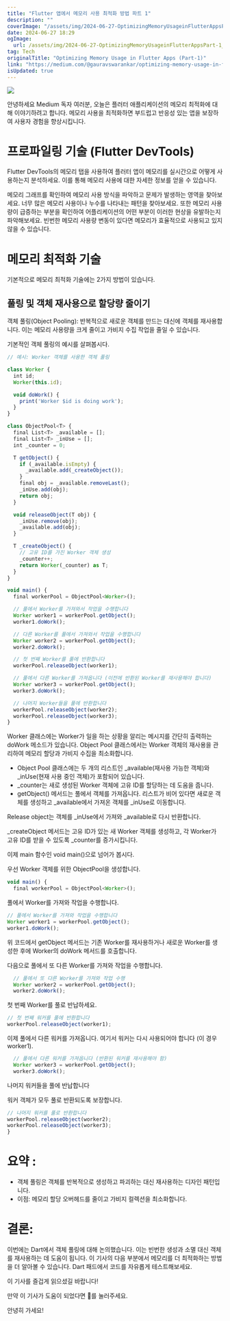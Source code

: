 ```yaml
---
title: "Flutter 앱에서 메모리 사용 최적화 방법 파트 1"
description: ""
coverImage: "/assets/img/2024-06-27-OptimizingMemoryUsageinFlutterAppsPart-1_0.png"
date: 2024-06-27 18:29
ogImage: 
  url: /assets/img/2024-06-27-OptimizingMemoryUsageinFlutterAppsPart-1_0.png
tag: Tech
originalTitle: "Optimizing Memory Usage in Flutter Apps (Part-1)"
link: "https://medium.com/@gauravswarankar/optimizing-memory-usage-in-flutter-apps-part-1-1ad377b1e975"
isUpdated: true
---
```





<img src="/assets/img/2024-06-27-OptimizingMemoryUsageinFlutterAppsPart-1_0.png" />

안녕하세요 Medium 독자 여러분, 오늘은 플러터 애플리케이션의 메모리 최적화에 대해 이야기하려고 합니다. 메모리 사용을 최적화하면 부드럽고 반응성 있는 앱을 보장하여 사용자 경험을 향상시킵니다.

# 프로파일링 기술 (Flutter DevTools)

Flutter DevTools의 메모리 탭을 사용하여 플러터 앱이 메모리를 실시간으로 어떻게 사용하는지 분석하세요. 이를 통해 메모리 사용에 대한 자세한 정보를 얻을 수 있습니다.

<div class="content-ad"></div>

메모리 그래프를 확인하여 메모리 사용 방식을 파악하고 문제가 발생하는 영역을 찾아보세요. 너무 많은 메모리 사용이나 누수를 나타내는 패턴을 찾아보세요. 또한 메모리 사용량이 급증하는 부분을 확인하여 어플리케이션의 어떤 부분이 이러한 현상을 유발하는지 파악해보세요. 빈번한 메모리 사용량 변동이 있다면 메모리가 효율적으로 사용되고 있지 않을 수 있습니다.

# 메모리 최적화 기술

기본적으로 메모리 최적화 기술에는 2가지 방법이 있습니다.

## 풀링 및 객체 재사용으로 할당량 줄이기

<div class="content-ad"></div>

객체 풀링(Object Pooling): 반복적으로 새로운 객체를 만드는 대신에 객체를 재사용합니다. 이는 메모리 사용량을 크게 줄이고 가비지 수집 작업을 줄일 수 있습니다.

기본적인 객체 풀링의 예시를 살펴봅시다.

```js
// 예시: Worker 객체를 사용한 객체 풀링

class Worker {
  int id;
  Worker(this.id);

  void doWork() {
    print('Worker $id is doing work');
  }
}

class ObjectPool<T> {
  final List<T> _available = [];
  final List<T> _inUse = [];
  int _counter = 0;

  T getObject() {
    if (_available.isEmpty) {
      _available.add(_createObject());
    }
    final obj = _available.removeLast();
    _inUse.add(obj);
    return obj;
  }

  void releaseObject(T obj) {
    _inUse.remove(obj);
    _available.add(obj);
  }

  T _createObject() {
    // 고유 ID를 가진 Worker 객체 생성
    _counter++;
    return Worker(_counter) as T;
  }
}

void main() {
  final workerPool = ObjectPool<Worker>();

  // 풀에서 Worker를 가져와서 작업을 수행합니다
  Worker worker1 = workerPool.getObject();
  worker1.doWork();

  // 다른 Worker를 풀에서 가져와서 작업을 수행합니다
  Worker worker2 = workerPool.getObject();
  worker2.doWork();

  // 첫 번째 Worker를 풀에 반환합니다
  workerPool.releaseObject(worker1);

  // 풀에서 다른 Worker를 가져옵니다 (이전에 반환된 Worker를 재사용해야 합니다)
  Worker worker3 = workerPool.getObject();
  worker3.doWork();

  // 나머지 Worker들을 풀에 반환합니다
  workerPool.releaseObject(worker2);
  workerPool.releaseObject(worker3);
}
```

Worker 클래스에는 Worker가 일을 하는 상황을 알리는 메시지를 간단히 출력하는 doWork 메소드가 있습니다. Object Pool 클래스에서는 Worker 객체의 재사용을 관리하여 메모리 할당과 가비지 수집을 최소화합니다.

<div class="content-ad"></div>

- Object Pool 클래스에는 두 개의 리스트인 \_available(재사용 가능한 객체)와 \_inUse(현재 사용 중인 객체)가 포함되어 있습니다.
- \_counter는 새로 생성된 Worker 객체에 고유 ID를 할당하는 데 도움을 줍니다.
- getObject() 메서드는 풀에서 객체를 가져옵니다. 리스트가 비어 있다면 새로운 객체를 생성하고 \_available에서 가져온 객체를 \_inUse로 이동합니다.

Release object는 객체를 \_inUse에서 가져와 \_available로 다시 반환합니다.

\_createObject 메서드는 고유 ID가 있는 새 Worker 객체를 생성하고, 각 Worker가 고유 ID를 받을 수 있도록 \_counter를 증가시킵니다.

이제 main 함수인 void main()으로 넘어가 봅시다.

<div class="content-ad"></div>

우선 Worker 객체를 위한 ObjectPool을 생성합니다.

```js
void main() {
  final workerPool = ObjectPool<Worker>();
```

풀에서 Worker를 가져와 작업을 수행합니다.

```js
// 풀에서 Worker를 가져와 작업을 수행합니다
Worker worker1 = workerPool.getObject();
worker1.doWork();
```

<div class="content-ad"></div>

위 코드에서 getObject 메서드는 기존 Worker를 재사용하거나 새로운 Worker를 생성한 후에 Worker의 doWork 메서드를 호출합니다.

다음으로 풀에서 또 다른 Worker를 가져와 작업을 수행합니다.

```js
  // 풀에서 또 다른 Worker를 가져와 작업 수행
  Worker worker2 = workerPool.getObject();
  worker2.doWork();
```

첫 번째 Worker를 풀로 반납하세요.

<div class="content-ad"></div>

```js
// 첫 번째 워커를 풀에 반환합니다
workerPool.releaseObject(worker1);
```

이제 풀에서 다른 워커를 가져옵니다. 여기서 워커는 다시 사용되어야 합니다 (이 경우 worker1).

```js
  // 풀에서 다른 워커를 가져옵니다 (반환된 워커를 재사용해야 함)
  Worker worker3 = workerPool.getObject();
  worker3.doWork();
```

나머지 워커들을 풀에 반납합니다

<div class="content-ad"></div>

워커 객체가 모두 풀로 반환되도록 보장합니다.

```js
// 나머지 워커를 풀로 반환합니다
workerPool.releaseObject(worker2);
workerPool.releaseObject(worker3);
}
```

# 요약 :

- 객체 풀링은 객체를 반복적으로 생성하고 파괴하는 대신 재사용하는 디자인 패턴입니다.
- 이점: 메모리 할당 오버헤드를 줄이고 가비지 컬렉션을 최소화합니다.

<div class="content-ad"></div>

# 결론:

이번에는 Dart에서 객체 풀링에 대해 논의했습니다. 이는 빈번한 생성과 소멸 대신 객체를 재사용하는 데 도움이 됩니다. 이 기사의 다음 부분에서 메모리를 더 최적화하는 방법을 더 알아볼 수 있습니다. Dart 패드에서 코드를 자유롭게 테스트해보세요.

이 기사를 즐겁게 읽으셨길 바랍니다!

만약 이 기사가 도움이 되었다면 👏를 눌러주세요.

<div class="content-ad"></div>

안녕히 가세요!
